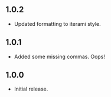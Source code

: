 ## 1.0.2
* Updated formatting to iterami style.

## 1.0.1
* Added some missing commas. Oops!

## 1.0.0
* Initial release.
